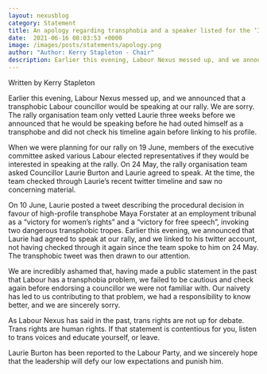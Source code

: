```yaml
---
layout: nexusblog
category: Statement
title: An apology regarding transphobia and a speaker listed for the ‘It’s Up To Us’ rally on June 19.
date:  2021-06-16 08:03:53 +0000
image: /images/posts/statements/apology.png
author: "Author: Kerry Stapleton - Chair"
description: Earlier this evening, Labour Nexus messed up, and we announced that a transphobic Labour councillor would be speaking at our rally.
---
```


Written by Kerry Stapleton

Earlier this evening, Labour Nexus messed up, and we announced that a transphobic Labour councillor would be speaking at our rally. We are sorry. The rally organisation team only vetted Laurie three weeks before we announced that he would be speaking before he had outed himself as a transphobe and did not check his timeline again before linking to his profile.

When we were planning for our rally on 19 June, members of the executive committee asked various Labour elected representatives if they would be interested in speaking at the rally. On 24 May, the rally organisation team asked Councillor Laurie Burton and Laurie agreed to speak. At the time, the team checked through Laurie’s recent twitter timeline and saw no concerning material.

On 10 June, Laurie posted a tweet describing the procedural decision in favour of high-profile transphobe Maya Forstater at an employment tribunal as a “victory for women’s rights” and a “victory for free speech”, invoking two dangerous transphobic tropes. Earlier this evening, we announced that Laurie had agreed to speak at our rally, and we linked to his twitter account, not having checked through it again since the team spoke to him on 24 May. The transphobic tweet was then drawn to our attention.

We are incredibly ashamed that, having made a public statement in the past that Labour has a transphobia problem, we failed to be cautious and check again before endorsing a councillor we were not familiar with. Our naivety has led to us contributing to that problem, we had a responsibility to know better, and we are sincerely sorry.

As Labour Nexus has said in the past, trans rights are not up for debate. Trans rights are human rights. If that statement is contentious for you, listen to trans voices and educate yourself, or leave.

Laurie Burton has been reported to the Labour Party, and we sincerely hope that the leadership will defy our low expectations and punish him.